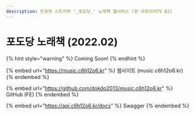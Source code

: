 ```yaml
---
description: 트위치 스트리머 '_포도당_' 노래책 웹서비스 (현 아프리카TV BJ)
---
```


# 포도당 노래책 (2022.02)

{% hint style="warning" %}
Coming Soon!
{% endhint %}



{% embed url="https://music.c6h12o6.kr" %}
웹사이트 (music.c6h12o6.kr)
{% endembed %}

{% embed url="https://github.com/dokdo2013/music.c6h12o6.kr" %}
GitHub (FE)
{% endembed %}

{% embed url="https://api.c6h12o6.kr/docs" %}
Swagger
{% endembed %}

